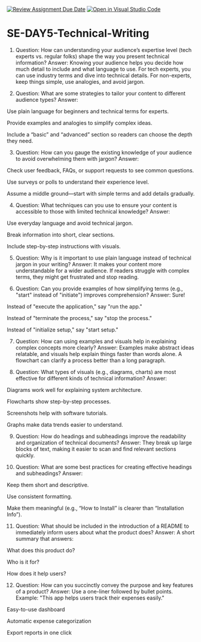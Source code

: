 [![Review Assignment Due Date](https://classroom.github.com/assets/deadline-readme-button-22041afd0340ce965d47ae6ef1cefeee28c7c493a6346c4f15d667ab976d596c.svg)](https://classroom.github.com/a/zsAR-pyY)
[![Open in Visual Studio Code](https://classroom.github.com/assets/open-in-vscode-2e0aaae1b6195c2367325f4f02e2d04e9abb55f0b24a779b69b11b9e10269abc.svg)](https://classroom.github.com/online_ide?assignment_repo_id=18875163&assignment_repo_type=AssignmentRepo)
# SE-DAY5-Technical-Writing
1. Question: How can understanding your audience’s expertise level (tech experts vs. regular folks) shape the way you present technical information?
Answer: Knowing your audience helps you decide how much detail to include and what language to use. For tech experts, you can use industry terms and dive into technical details. For non-experts, keep things simple, use analogies, and avoid jargon.

2. Question: What are some strategies to tailor your content to different audience types?
Answer:

Use plain language for beginners and technical terms for experts.

Provide examples and analogies to simplify complex ideas.

Include a “basic” and “advanced” section so readers can choose the depth they need.

3. Question: How can you gauge the existing knowledge of your audience to avoid overwhelming them with jargon?
Answer:

Check user feedback, FAQs, or support requests to see common questions.

Use surveys or polls to understand their experience level.

Assume a middle ground—start with simple terms and add details gradually.

4. Question: What techniques can you use to ensure your content is accessible to those with limited technical knowledge?
Answer:

Use everyday language and avoid technical jargon.

Break information into short, clear sections.

Include step-by-step instructions with visuals.

5. Question: Why is it important to use plain language instead of technical jargon in your writing?
Answer: It makes your content more understandable for a wider audience. If readers struggle with complex terms, they might get frustrated and stop reading.

6. Question: Can you provide examples of how simplifying terms (e.g., "start" instead of "initiate") improves comprehension?
Answer: Sure!

Instead of "execute the application," say "run the app."

Instead of "terminate the process," say "stop the process."

Instead of "initialize setup," say "start setup."

7. Question: How can using examples and visuals help in explaining complex concepts more clearly?
Answer: Examples make abstract ideas relatable, and visuals help explain things faster than words alone. A flowchart can clarify a process better than a long paragraph.

8. Question: What types of visuals (e.g., diagrams, charts) are most effective for different kinds of technical information?
Answer:

Diagrams work well for explaining system architecture.

Flowcharts show step-by-step processes.

Screenshots help with software tutorials.

Graphs make data trends easier to understand.

9. Question: How do headings and subheadings improve the readability and organization of technical documents?
Answer: They break up large blocks of text, making it easier to scan and find relevant sections quickly.

10. Question: What are some best practices for creating effective headings and subheadings?
Answer:

Keep them short and descriptive.

Use consistent formatting.

Make them meaningful (e.g., “How to Install” is clearer than “Installation Info”).

11. Question: What should be included in the introduction of a README to immediately inform users about what the product does?
Answer: A short summary that answers:

What does this product do?

Who is it for?

How does it help users?

12. Question: How can you succinctly convey the purpose and key features of a product?
Answer: Use a one-liner followed by bullet points. Example:
"This app helps users track their expenses easily."

Easy-to-use dashboard

Automatic expense categorization

Export reports in one click
